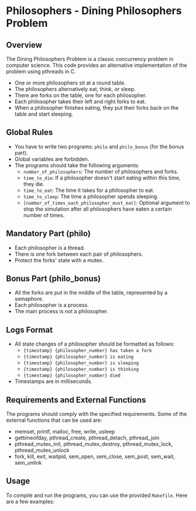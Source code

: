 # Philosophers - Dining Philosophers Problem


## Overview
The Dining Philosophers Problem is a classic concurrency problem in computer science. This code provides an alternative implementation of the problem using pthreads in C.

- One or more philosophers sit at a round table.
- The philosophers alternatively eat, think, or sleep.
- There are forks on the table, one for each philosopher.
- Each philosopher takes their left and right forks to eat.
- When a philosopher finishes eating, they put their forks back on the table and start sleeping.

## Global Rules
- You have to write two programs: `philo` and `philo_bonus` (for the bonus part).
- Global variables are forbidden.
- The programs should take the following arguments:
  - `number_of_philosophers`: The number of philosophers and forks.
  - `time_to_die`: If a philosopher doesn't start eating within this time, they die.
  - `time_to_eat`: The time it takes for a philosopher to eat.
  - `time_to_sleep`: The time a philosopher spends sleeping.
  - `[number_of_times_each_philosopher_must_eat]`: Optional argument to stop the simulation after all philosophers have eaten a certain number of times.

## Mandatory Part (philo)
- Each philosopher is a thread.
- There is one fork between each pair of philosophers.
- Protect the forks' state with a mutex.

## Bonus Part (philo_bonus)
- All the forks are put in the middle of the table, represented by a semaphore.
- Each philosopher is a process.
- The main process is not a philosopher.

## Logs Format
- All state changes of a philosopher should be formatted as follows:
  - `{timestamp} {philosopher_number} has taken a fork`
  - `{timestamp} {philosopher_number} is eating`
  - `{timestamp} {philosopher_number} is sleeping`
  - `{timestamp} {philosopher_number} is thinking`
  - `{timestamp} {philosopher_number} died`
- Timestamps are in milliseconds.

## Requirements and External Functions
The programs should comply with the specified requirements.
Some of the external functions that can be used are:
- memset, printf, malloc, free, write, usleep
- gettimeofday, pthread_create, pthread_detach, pthread_join
- pthread_mutex_init, pthread_mutex_destroy, pthread_mutex_lock, pthread_mutex_unlock
- fork, kill, exit, waitpid, sem_open, sem_close, sem_post, sem_wait, sem_unlink

## Usage
To compile and run the programs, you can use the provided `Makefile`. Here are a few examples:

